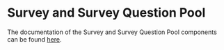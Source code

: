 # Survey and Survey Question Pool

The documentation of the Survey and Survey Question Pool components can be found [here](../Survey/README.md).